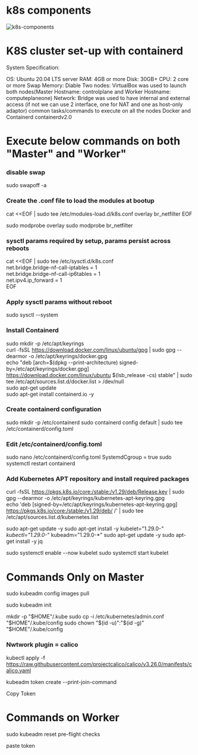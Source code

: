 # k8s components

![k8s-components](https://user-images.githubusercontent.com/108318918/218641410-1f708fdc-bab7-4eeb-aa5e-e0c2bb4c71e2.jpg)

# K8S cluster set-up with containerd
System Specification:

OS: Ubuntu 20.04 LTS server
RAM: 4GB or more
Disk: 30GB+
CPU: 2 core or more
Swap Memory: Diable
Two nodes: VirtualBox was used to launch both nodes(Master Hostname: controlplane and Worker Hostname: computeplaneone)
Network: Bridge was used to have internal and external access (if not we can use 2 interface, one for NAT and one as host-only adaptor)
common tasks/commands to execute on all the nodes
Docker and Containerd containerdv2.0

# Execute below commands on both "Master" and "Worker"
### disable swap
sudo swapoff -a

### Create the .conf file to load the modules at bootup
cat <<EOF | sudo tee /etc/modules-load.d/k8s.conf
overlay
br_netfilter
EOF

sudo modprobe overlay
sudo modprobe br_netfilter

### sysctl params required by setup, params persist across reboots
cat <<EOF | sudo tee /etc/sysctl.d/k8s.conf <br>
net.bridge.bridge-nf-call-iptables  = 1 <br>
net.bridge.bridge-nf-call-ip6tables = 1 <br>
net.ipv4.ip_forward                 = 1 <br>
EOF

### Apply sysctl params without reboot
sudo sysctl --system

### Install Containerd
sudo mkdir -p /etc/apt/keyrings <br>
curl -fsSL https://download.docker.com/linux/ubuntu/gpg | sudo gpg --dearmor -o /etc/apt/keyrings/docker.gpg <br>
echo "deb [arch=$(dpkg --print-architecture) signed-by=/etc/apt/keyrings/docker.gpg] https://download.docker.com/linux/ubuntu $(lsb_release -cs) stable" | sudo tee /etc/apt/sources.list.d/docker.list > /dev/null <br>
sudo apt-get update <br>
sudo apt-get install containerd.io -y <br>

### Create containerd configuration
sudo mkdir -p /etc/containerd 
sudo containerd config default | sudo tee /etc/containerd/config.toml

### Edit /etc/containerd/config.toml
sudo nano /etc/containerd/config.toml
SystemdCgroup = true
sudo systemctl restart containerd

### Add Kubernetes APT repository and install required packages
curl -fsSL https://pkgs.k8s.io/core:/stable:/v1.29/deb/Release.key | sudo gpg --dearmor -o /etc/apt/keyrings/kubernetes-apt-keyring.gpg <br>
echo 'deb [signed-by=/etc/apt/keyrings/kubernetes-apt-keyring.gpg] https://pkgs.k8s.io/core:/stable:/v1.29/deb/ /' | sudo tee /etc/apt/sources.list.d/kubernetes.list <br>

sudo apt-get update -y
sudo apt-get install -y kubelet="1.29.0-*" kubectl="1.29.0-*" kubeadm="1.29.0-*"
sudo apt-get update -y
sudo apt-get install -y jq

sudo systemctl enable --now kubelet
sudo systemctl start kubelet

# Commands Only on Master
sudo kubeadm config images pull

sudo kubeadm init

mkdir -p "$HOME"/.kube
sudo cp -i /etc/kubernetes/admin.conf "$HOME"/.kube/config
sudo chown "$(id -u)":"$(id -g)" "$HOME"/.kube/config

### Nwtwork plugin = calico
kubectl apply -f https://raw.githubusercontent.com/projectcalico/calico/v3.26.0/manifests/calico.yaml

kubeadm token create --print-join-command

Copy Token 


# Commands on Worker

sudo kubeadm reset pre-flight checks

paste token
